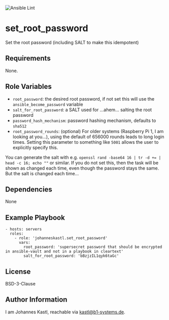 ![Ansible Lint](https://github.com/johanneskastl/ansible-role-set_root_password/workflows/Ansible%20Lint/badge.svg)

set_root_password
=========

Set the root password (including SALT to make this idempotent)

Requirements
------------

None.

Role Variables
--------------

- `root_password`: the desired root password, if not set this will use the `ansible_become_password` variable
- `salt_for_root_password`: a SALT used for ...ahem... salting the root password
- `password_hash_mechanism`: password hashing mechanism, defaults to `sha512`
- `root_password_rounds`: (optional) For older systems (Raspberry Pi 1, I am looking at you...), using the default of 656000 rounds leads to long login times. Setting this parameter to something like `5001` allows the user to explicitly specify this.

You can generate the salt with e.g. `openssl rand -base64 16 | tr -d += | head -c 16; echo ""` or similar. If you do not set this, then the task will be shown as changed each time, even though the password stays the same. But the salt is changed each time...

Dependencies
------------

None

Example Playbook
----------------

    - hosts: servers
      roles:
        - role: 'johanneskastl.set_root_password'
          vars:
            root_password: 'supersecret password that should be encrypted in ansible-vault and not in a playbook in cleartext'
            salt_for_root_password: 'bBzjzIL1qyk6taGc'

License
-------

BSD-3-Clause

Author Information
------------------

I am Johannes Kastl, reachable via kastl@b1-systems.de.
